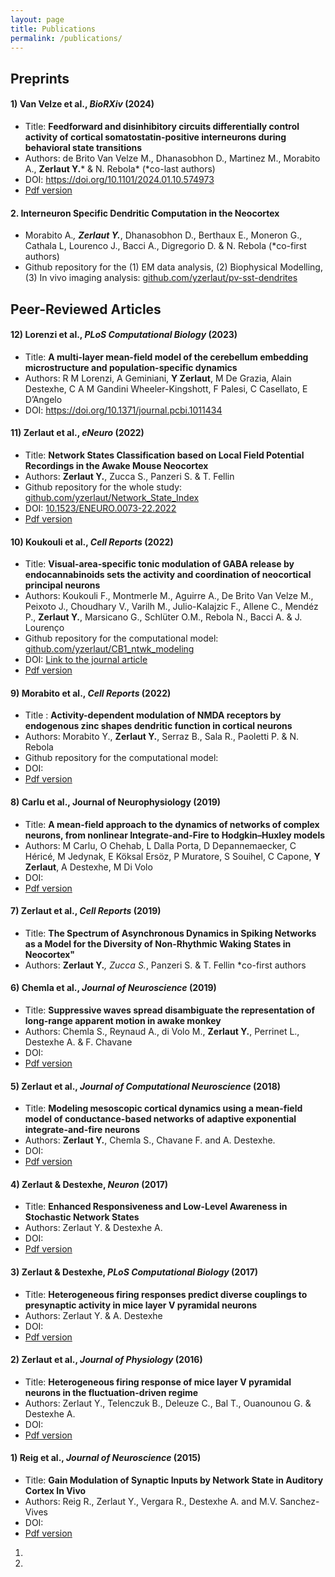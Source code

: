 ```yaml
---
layout: page
title: Publications
permalink: /publications/
---
```


## Preprints 

#### 1) Van Velze et al., *BioRXiv* (2024)

- Title: **Feedforward and disinhibitory circuits differentially control activity of cortical somatostatin-positive interneurons during behavioral state transitions**
- Authors: de Brito Van Velze M., Dhanasobhon D., Martinez M., Morabito A., __Zerlaut Y.__* & N. Rebola*    (*co-last authors)
- DOI: https://doi.org/10.1101/2024.01.10.574973
- [Pdf version](https://www.biorxiv.org/content/10.1101/2024.01.10.574973v3.full.pdf)
 

#### 2. **Interneuron Specific Dendritic Computation in the Neocortex**
- Morabito A.*, __Zerlaut Y.__*, Dhanasobhon D., Berthaux E., Moneron G., Cathala L, Lourenco J., Bacci A., Digregorio D. & N. Rebola      (*co-first authors)
- Github repository for the (1) EM data analysis, (2) Biophysical Modelling, (3) In vivo imaging analysis: [github.com/yzerlaut/pv-sst-dendrites](https://github.com/yzerlaut/pv-sst-dendrites)

## Peer-Reviewed Articles

#### 12) Lorenzi et al., *PLoS Computational Biology* (2023)

- Title: **A multi-layer mean-field model of the cerebellum embedding microstructure and population-specific dynamics**
- Authors: R M Lorenzi, A Geminiani, **Y Zerlaut**, M De Grazia, Alain Destexhe, C A M Gandini Wheeler-Kingshott, F Palesi, C Casellato, E D’Angelo
- DOI: https://doi.org/10.1371/journal.pcbi.1011434

#### 11) Zerlaut et al., *eNeuro* (2022)

- Title: **Network States Classification based on Local Field Potential Recordings in the Awake Mouse Neocortex**
- Authors: **Zerlaut Y.**, Zucca S., Panzeri S. & T. Fellin 
- Github repository for the whole study: [github.com/yzerlaut/Network_State_Index](https://github.com/yzerlaut/Network_State_Index)
- DOI: [10.1523/ENEURO.0073-22.2022](https://doi.org/10.1523/ENEURO.0073-22.2022)
- [Pdf version](https://www.eneuro.org/content/eneuro/9/4/ENEURO.0073-22.2022.full.pdf)

#### 10) Koukouli et al., *Cell Reports* (2022)

- Title: **Visual-area-specific tonic modulation of GABA release by endocannabinoids sets the activity and coordination of neocortical principal neurons**
- Authors: Koukouli F., Montmerle M., Aguirre A., De Brito Van Velze M., Peixoto J., Choudhary V., Varilh M., Julio-Kalajzic F., Allene C., Mendéz P., **Zerlaut Y.**, Marsicano G., Schlüter O.M., Rebola N., Bacci A. & J. Lourenço
- Github repository for the computational model: [github.com/yzerlaut/CB1_ntwk_modeling](https://github.com/yzerlaut/CB1_ntwk_modeling)
- DOI: [Link to the journal article](https://www.sciencedirect.com/science/article/pii/S2211124722010191) 
- [Pdf version](https://hal.sorbonne-universite.fr/hal-03777453/document)

#### 9) Morabito et al., *Cell Reports* (2022)

- Title : **Activity-dependent modulation of NMDA receptors by endogenous zinc shapes dendritic function in cortical neurons**
- Authors: Morabito Y., **Zerlaut Y.**, Serraz B., Sala R., Paoletti P. & N. Rebola
- Github repository for the computational model:
- DOI: 
- [Pdf version](https://drive.google.com/file/d/1VZkrACwY_7LMhrJ67GpCNKR7cyW5b44E/view?usp=share_link)

#### 8) Carlu et al., Journal of Neurophysiology (2019)

- Title: **A mean-field approach to the dynamics of networks of complex neurons, from nonlinear Integrate-and-Fire to Hodgkin–Huxley models**
- Authors: M Carlu, O Chehab, L Dalla Porta, D Depannemaecker, C Héricé, M Jedynak, E Köksal Ersöz, P Muratore, S Souihel, C Capone, **Y Zerlaut**, A Destexhe, M Di Volo
- DOI: 
- [Pdf version]()

#### 7) Zerlaut et al., *Cell Reports* (2019)

- Title: **The Spectrum of Asynchronous Dynamics in Spiking Networks as a Model for the Diversity of Non-Rhythmic Waking States in Neocortex"**
- Authors: __Zerlaut Y.__*, Zucca S.*, Panzeri S. & T. Fellin     *co-first authors

#### 6) Chemla et al., *Journal of Neuroscience* (2019)


- Title: **Suppressive waves spread disambiguate the representation of long-range apparent motion in awake monkey**
- Authors: Chemla S., Reynaud A., di Volo M., **Zerlaut Y.**, Perrinet L., Destexhe A. & F. Chavane
- DOI: 
- [Pdf version](https://drive.google.com/file/d/1siyxrKMRYJFUpYdFETW0W6ne_O8qhLKz/view?usp=share_link)
 
#### 5) Zerlaut et al., *Journal of Computational Neuroscience* (2018) 

- Title: **Modeling mesoscopic cortical dynamics using a mean-field model of conductance-based networks of adaptive exponential integrate-and-fire neurons** 
- Authors: **Zerlaut Y.**, Chemla S., Chavane F. and A. Destexhe. 
- DOI: 
- [Pdf version](https://drive.google.com/file/d/1V3r2XS9gTY_NPh2wTd2t2qaOyNN5WJUv/view?usp=share_link)

#### 4) Zerlaut & Destexhe, *Neuron* (2017) 

- Title: **Enhanced Responsiveness and Low-Level Awareness in Stochastic Network States**
- Authors: Zerlaut Y. & Destexhe A. 
- DOI: 
- [Pdf version](https://drive.google.com/file/d/1MebSSG-ec1b8Tl5dy28MNlHemhisDlcJ/view?usp=share_link)

#### 3) Zerlaut & Destexhe, *PLoS Computational Biology* (2017)

- Title: **Heterogeneous firing responses predict diverse couplings to presynaptic activity in mice layer V pyramidal neurons**
- Authors: Zerlaut Y. & A. Destexhe 
- DOI: 
- [Pdf version](https://drive.google.com/file/d/1QPJjQPCGQckMT9ofZgRzoVuwB2YR7XAy/view?usp=share_link)

#### 2) Zerlaut et al., *Journal of Physiology* (2016)

- Title: **Heterogeneous firing response of mice layer V pyramidal neurons in the fluctuation-driven regime**
- Authors: Zerlaut Y., Telenczuk B., Deleuze C., Bal T., Ouanounou G. & Destexhe A. 
- DOI: 
- [Pdf version](https://drive.google.com/file/d/1FKILNz_0ustMmVzz0hbp4l8aO6B5B6Xs/view?usp=share_link)

#### 1) Reig et al., *Journal of Neuroscience* (2015)

- Title: **Gain Modulation of Synaptic Inputs by Network State in Auditory Cortex In Vivo**
- Authors: Reig R., Zerlaut Y., Vergara R., Destexhe A. and M.V. Sanchez-Vives  
- DOI: 
- [Pdf version](https://drive.google.com/file/d/1YbPqW54ho1lf3L4p5rVw5Q6yzLBZ-RM4/view?usp=share_link)


1.
2.
